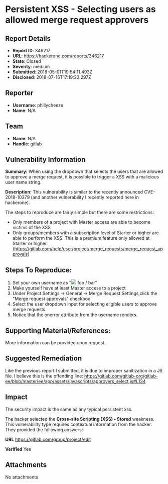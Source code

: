 # Persistent XSS - Selecting users as allowed merge request approvers

## Report Details
- **Report ID**: 346217
- **URL**: https://hackerone.com/reports/346217
- **State**: Closed
- **Severity**: medium
- **Submitted**: 2018-05-01T19:54:11.493Z
- **Disclosed**: 2018-07-16T17:19:23.297Z

## Reporter
- **Username**: phillycheeze
- **Name**: N/A

## Team
- **Name**: N/A
- **Handle**: gitlab

## Vulnerability Information
**Summary:**
When using the dropdown that selects the users that are allowed to approve a merge request, it is possible to trigger a XSS with a malicious user name string.

**Description:**
This vulnerability is similar to the recently announced CVE-2018-10379 (and another vulnerability I recently reported here in hackerone).

The steps to reproduce are fairly simple but there are some restrictions:

  *  Only members of a project with Master access are able to become victims of the XSS
  *  Only groups/members with a subscription level of Starter or higher are able to perform the XSS. This is a premium feature only allowed at Starter or higher. (https://gitlab.com/help/user/project/merge_requests/merge_request_approvals)

## Steps To Reproduce:

  1. Set your own username as "<img src=x onerror=alert(document.domain)> foo / bar"
  1. Make yourself have at least Master access to a project
  1. Under Project Settings -> General -> Merge Request Settings,click the "Merge request approvals" checkbox
  1. Select the user dropdown input for selecting eligible users to approve merge requests
  1. Notice that the onerror attribute from the username renders.

## Supporting Material/References:

More information can be provided upon request.

## Suggested Remediation

Like the previous report I submitted, it is due to improper sanitization in a JS file.  I believe this is the offending line: https://gitlab.com/gitlab-org/gitlab-ee/blob/master/ee/app/assets/javascripts/approvers_select.js#L134

## Impact

The security impact is the same as any typical persistent xss.

The hacker selected the **Cross-site Scripting (XSS) - Stored** weakness. This vulnerability type requires contextual information from the hacker. They provided the following answers:

**URL**
https://gitlab.com/group/project/edit

**Verified**
Yes



## Attachments
No attachments
